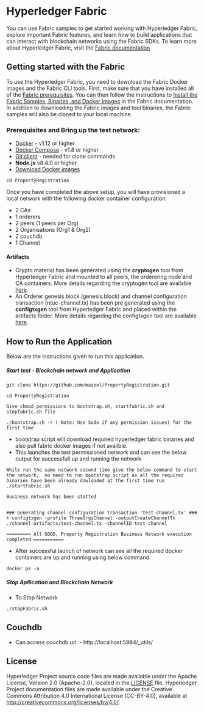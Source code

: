 # Hyperledger Fabric

You can use Fabric samples to get started working with Hyperledger Fabric, explore important Fabric features, and learn how to build applications that can interact with blockchain networks using the Fabric SDKs. To learn more about Hyperledger Fabric, visit the [Fabric documentation](https://hyperledger-fabric.readthedocs.io/en/latest).

## Getting started with the Fabric

To use the Hyperledger Fabric, you need to download the Fabric Docker images and the Fabric CLI tools. First, make sure that you have installed all of the [Fabric prerequisites](https://hyperledger-fabric.readthedocs.io/en/latest/prereqs.html). You can then follow the instructions to [Install the Fabric Samples, Binaries, and Docker Images](https://hyperledger-fabric.readthedocs.io/en/latest/install.html) in the Fabric documentation. In addition to downloading the Fabric images and tool binaries, the Fabric samples will also be cloned to your local machine.

### Prerequisites and Bring up the test network:

* [Docker](https://www.docker.com/products/overview) - v1.12 or higher
* [Docker Compose](https://docs.docker.com/compose/overview/) - v1.8 or higher
* [Git client](https://git-scm.com/downloads) - needed for clone commands
* **Node.js** v8.4.0 or higher
* [Download Docker images](http://hyperledger-fabric.readthedocs.io/en/latest/samples.html#binaries)

```
cd PropertyRegistration
```

Once you have completed the above setup, you will have provisioned a local network with the following docker container configuration:

* 2 CAs
* 1 orderers
* 2 peers (1 peers per Org)
* 2 Organisations (Org1 & Org2)
* 2 couchdb
* 1 Channel

#### Artifacts
* Crypto material has been generated using the **cryptogen** tool from Hyperledger Fabric and mounted to all peers, the orderering node and CA containers. More details regarding the cryptogen tool are available [here](http://hyperledger-fabric.readthedocs.io/en/latest/build_network.html#crypto-generator).
* An Orderer genesis block (genesis.block) and channel configuration transaction (ntuc-channel.tx) has been pre generated using the **configtxgen** tool from Hyperledger Fabric and placed within the artifacts folder. More details regarding the configtxgen tool are available [here](http://hyperledger-fabric.readthedocs.io/en/latest/build_network.html#configuration-transaction-generator).


## How to Run the Application

Below are the instructions given to run this application.

##### Start test - Blockchain network and Application

```
git clone https://github.com/masool/PropertyRegistration.git
```

```
cd PropertyRegistration
```
```
Give chmod permissions to bootstrap.sh, startfabric.sh and stopfabric.sh file
```

```
./bootstrap.sh -r ( Note: Use Sudo if any permission issues) for the first time
```
* bootstrap script will download required hyperledger fabric binaries and also pull fabric docker images if not availble.
* This launches the test permissioned network and can see the below output for successfull up and running the network

```
While run the same network second time give the below command to start the network,  no need to run bootstrap script as all the required binaries have been already dowloaded at the first time run
./startFabric.sh
```


```
Business network has been statted
                                                                                      
                                                                                 
### Generating channel configuration transaction 'test-channel.tx' ###
+ configtxgen -profile ThreeOrgsChannel -outputCreateChannelTx ./channel-artifacts/test-channel.tx -channelID test-channel
```

```
========= All GOOD, Property Registration Business Network execution completed =========== 

```

* After successful launch of network can see all the required docker containers are up and running using below command.
```
docker ps -a
```

##### Stop Apllication and Blockchain Network

* To Stop Network
```
./stopFabric.sh
```
## Couchdb 
* Can access couchdb url :- http://localhost:5984/_utils/

## License <a name="license"></a>

Hyperledger Project source code files are made available under the Apache
License, Version 2.0 (Apache-2.0), located in the [LICENSE](LICENSE) file.
Hyperledger Project documentation files are made available under the Creative
Commons Attribution 4.0 International License (CC-BY-4.0), available at http://creativecommons.org/licenses/by/4.0/.
